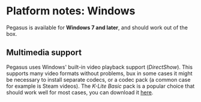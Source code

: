 # Platform notes: Windows

Pegasus is available for **Windows 7 and later**, and should work out of the box.

## Multimedia support

Pegasus uses Windows' built-in video playback support (*DirectShow*). This supports many video formats without problems, bux in some cases it might be necessary to install separate codecs, or a codec pack (a common case for example is Steam videos). The *K-Lite Basic* pack is a popular choice that should work well for most cases, you can download it [here](https://www.codecguide.com/download_kl.htm).
